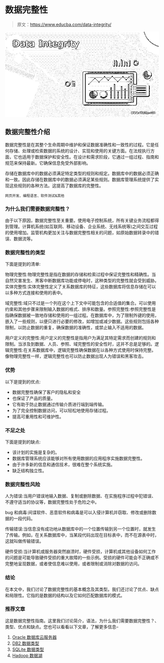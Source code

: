 # 数据完整性

> 原文：<https://www.educba.com/data-integrity/>

![Data Integrity](img/1b17970b9365d4d1a9caaaf683c5cd0f.png)



## 数据完整性介绍

数据完整性是在其整个生命周期中维护和保证数据准确性和一致性的过程。它是任何存储、处理或检索数据的系统的设计、实现和使用的关键方面。在法规执行方面，它也适用于数据保护和安全性。在设计和需求阶段，它通过一组过程、指南和规范来保持最新。它确保信息免受外部影响。

存储在数据库中的数据必须满足特定类型的规则和规定。数据库中的数据必须正确和一致。因此存储在数据库中的数据必须满足某些规则。数据库管理系统提供了实现这些规则的各种方法。这提高了数据库的完整性。

<small>网页开发、编程语言、软件测试&其他</small>

### 为什么我们需要数据完整性？

由于以下原因，数据完整性至关重要。使用电子控制系统，所有关键业务流程都得到管理。计算机系统(如互联网、移动设备、企业系统、无线系统等)之间交互过程的使用增加。监管机构更加关注与数据完整性相关的问题，如原始数据转录中的错误、数据流等。

### 数据完整性的类型

下面是提到的清单:

物理完整性:物理完整性是指在数据的存储和检索过程中保证完整性和精确性。当自然灾害发生、黑客中断数据库功能或停电时，这种类型的完整性就会受到威胁。实体完整性:实体完整性定义了关系数据库的特征，这些数据库将信息存储在可以以多种方式连接和使用的表中。

域完整性:域只不过是一个列在这个上下文中可能包含的合适值的集合。可以使用约束和其他步骤来限制输入数据的格式、排序和数量。参照完整性:参照完整性是指确保数据被一致地存储和使用的一组过程。在数据库中，为了限制外键的使用，嵌入了一些规则，以便只进行必要的修改，如增加或减少数据。这些规则包括各种限制，以防止数据的重复，确保数据的准确性，或禁止输入不适用的数据。

用户定义的完整性:用户定义的完整性是指用户为满足其特定需求而创建的规则和限制。当涉及到数据、人员、参照、域完整性的安全性时，这并不总是足够的。逻辑完整性:在关系数据库中，逻辑完整性确保数据在以各种方式使用时保持完整。像物理完整性一样，逻辑完整性也可以防止数据出现人为错误和黑客攻击。

### 优势

以下是提到的优点:

*   数据完整性确保了客户的隐私和安全
*   也保证了产品的质量。
*   它有助于防止数据通过传输介质进行端到端传输。
*   为了完全控制数据访问，可以轻松地使用存储过程。
*   提高可重用性和可维护性。

### 不足之处

下面是提到的缺点:

*   该计划的实施是复杂的。
*   数据库管理系统应该能够对所有使用数据的应用程序实施数据完整性。
*   由于许多新的信息和通信技术，很难在整个系统实施。
*   缺乏结构独立性。

### 数据完整性风险

人为错误:当用户错误地输入数据、复制或删除数据、在实施程序过程中犯错误、不遵守适当的协议等，数据完整性处于危险之中。

bug 和病毒:间谍软件、恶意软件和病毒是可以入侵计算机并窃取、修改或删除数据的一段代码。

传输错误:当信息没有成功地从数据库中的一个位置传输到另一个位置时，就发生了传输。例如，在关系数据库中，当某段代码出现在目标表中，而不在源表中时，这就叫做传输错误。

硬件受损:当计算机或服务器突然崩溃时，硬件受损，计算机或其他设备如何工作的问题是可能导致硬件受损的重大故障的一些示例。受损的硬件可能会不正确或不完整地呈现数据，或者使信息难以使用，或者限制或消除对数据的访问。

### 结论

在本文中，我们讨论了数据完整性的基本概念及其类型。我们还讨论了优点、缺点和局限性。它指的是数据的结构以及它如何匹配数据库的模式。

### 推荐文章

这是数据完整性指南。这里我们讨论简介，语法，为什么我们需要数据完整性？、类型、优点和缺点。您也可以看看以下文章，了解更多信息–

1.  [Oracle 数据库云服务器](https://www.educba.com/oracle-exadata/)
2.  [DB2 数据类型](https://www.educba.com/db2-data-types/)
3.  [SQLite 数据类型](https://www.educba.com/sqlite-data-types/)
4.  [Hadoop 数据湖](https://www.educba.com/hadoop-data-lake/)





